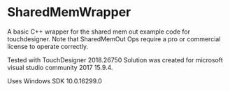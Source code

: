 # SharedMemWrapper
A basic C++ wrapper for the shared mem out example code for touchdesigner.
Note that SharedMemOut Ops require a pro or commercial license to operate correctly.

Tested with TouchDesigner 2018.26750
Solution was created for microsoft visual studio community 2017 15.9.4.  

Uses Windows SDK 10.0.16299.0

